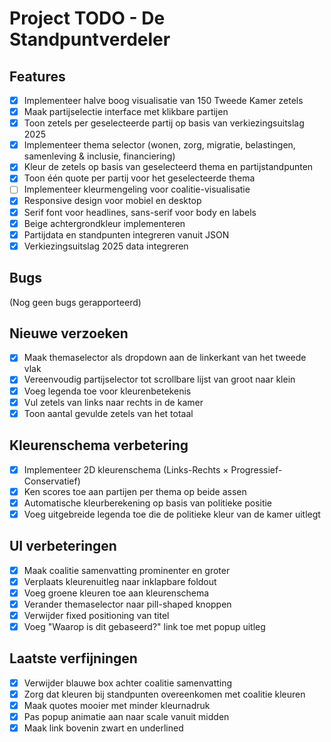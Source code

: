 # Project TODO - De Standpuntverdeler

## Features

- [x] Implementeer halve boog visualisatie van 150 Tweede Kamer zetels
- [x] Maak partijselectie interface met klikbare partijen
- [x] Toon zetels per geselecteerde partij op basis van verkiezingsuitslag 2025
- [x] Implementeer thema selector (wonen, zorg, migratie, belastingen, samenleving & inclusie, financiering)
- [x] Kleur de zetels op basis van geselecteerd thema en partijstandpunten
- [x] Toon één quote per partij voor het geselecteerde thema
- [ ] Implementeer kleurmengeling voor coalitie-visualisatie
- [x] Responsive design voor mobiel en desktop
- [x] Serif font voor headlines, sans-serif voor body en labels
- [x] Beige achtergrondkleur implementeren
- [x] Partijdata en standpunten integreren vanuit JSON
- [x] Verkiezingsuitslag 2025 data integreren

## Bugs

(Nog geen bugs gerapporteerd)

## Nieuwe verzoeken

- [x] Maak themaselector als dropdown aan de linkerkant van het tweede vlak
- [x] Vereenvoudig partijselector tot scrollbare lijst van groot naar klein
- [x] Voeg legenda toe voor kleurenbetekenis
- [x] Vul zetels van links naar rechts in de kamer
- [x] Toon aantal gevulde zetels van het totaal

## Kleurenschema verbetering

- [x] Implementeer 2D kleurenschema (Links-Rechts × Progressief-Conservatief)
- [x] Ken scores toe aan partijen per thema op beide assen
- [x] Automatische kleurberekening op basis van politieke positie
- [x] Voeg uitgebreide legenda toe die de politieke kleur van de kamer uitlegt

## UI verbeteringen

- [x] Maak coalitie samenvatting prominenter en groter
- [x] Verplaats kleurenuitleg naar inklapbare foldout
- [x] Voeg groene kleuren toe aan kleurenschema
- [x] Verander themaselector naar pill-shaped knoppen
- [x] Verwijder fixed positioning van titel
- [x] Voeg "Waarop is dit gebaseerd?" link toe met popup uitleg

## Laatste verfijningen

- [x] Verwijder blauwe box achter coalitie samenvatting
- [x] Zorg dat kleuren bij standpunten overeenkomen met coalitie kleuren
- [x] Maak quotes mooier met minder kleurnadruk
- [x] Pas popup animatie aan naar scale vanuit midden
- [x] Maak link bovenin zwart en underlined
